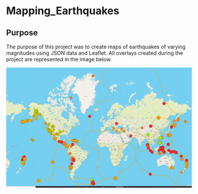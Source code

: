 # Mapping_Earthquakes

## Purpose
The purpose of this project was to create maps of earthquakes of varying magnitudes using JSON data and Leaflet. All overlays created during the project are represented in the image below.

![ScreenShot](https://github.com/dmyrick/Mapping_Earthquakes/blob/main/Earthquake_Challenge/images/Earthquake_map.png)
